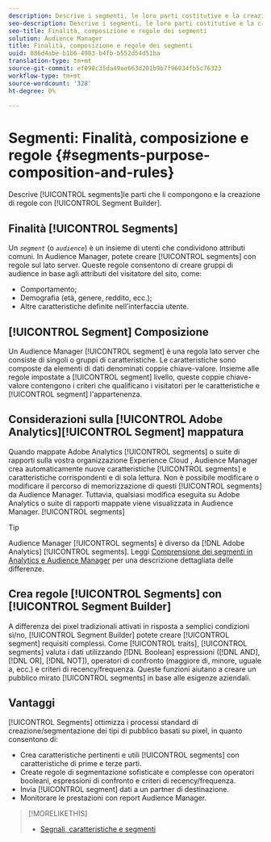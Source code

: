 ```yaml
---
description: Descrive i segmenti, le loro parti costitutive e la creazione di regole con Segment Builder (Generatore di segmenti).
seo-description: Descrive i segmenti, le loro parti costitutive e la creazione di regole con Segment Builder (Generatore di segmenti).
seo-title: Finalità, composizione e regole dei segmenti
solution: Audience Manager
title: Finalità, composizione e regole dei segmenti
uuid: 886d4abe-b1b6-4983-b4fb-b552d54d51ba
translation-type: tm+mt
source-git-commit: ef098c35da49ae663d201b9b7f96034fb5c76323
workflow-type: tm+mt
source-wordcount: '328'
ht-degree: 0%

---
```



# Segmenti: Finalità, composizione e regole {#segments-purpose-composition-and-rules}

Descrive [!UICONTROL segments]le parti che li compongono e la creazione di regole con [!UICONTROL Segment Builder].

## Finalità [!UICONTROL Segments]

Un *`segment`* (o *`audience`*) è un insieme di utenti che condividono attributi comuni. In  Audience Manager, potete creare [!UICONTROL segments] con regole sul lato server. Queste regole consentono di creare gruppi di audience in base agli attributi del visitatore del sito, come:

* Comportamento;
* Demografia (età, genere, reddito, ecc.);
* Altre caratteristiche definite nell’interfaccia utente.

## [!UICONTROL Segment] Composizione

Un Audience Manager  [!UICONTROL segment] è una regola lato server che consiste di singoli o gruppi di caratteristiche. Le caratteristiche sono composte da elementi di dati denominati coppie chiave-valore. Insieme alle regole impostate a [!UICONTROL segment] livello, queste coppie chiave-valore contengono i criteri che qualificano i visitatori per le caratteristiche e [!UICONTROL segment] l&#39;appartenenza.

## Considerazioni sulla [!UICONTROL Adobe Analytics][!UICONTROL Segment] mappatura

Quando mappate Adobe  Analytics [!UICONTROL segments] o suite di rapporti sulla vostra organizzazione Experience Cloud ,  Audience Manager crea automaticamente nuove caratteristiche [!UICONTROL segments] e caratteristiche corrispondenti e di sola lettura. Non è possibile modificare o modificare il percorso di memorizzazione di questi [!UICONTROL segments] da  Audience Manager. Tuttavia, qualsiasi modifica eseguita su Adobe  Analytics o suite di rapporti mappate viene visualizzata in  Audience Manager. [!UICONTROL segments]

>[!TIP]
>
> Audience Manager [!UICONTROL segments] è diverso da [!DNL Adobe Analytics] [!UICONTROL segments]. Leggi [Comprensione dei segmenti in  Analytics e  Audience Manager](https://docs.adobe.com/content/help/en/analytics/integration/audience-analytics/audience-analytics-workflow/aam-analytics-segments.html) per una descrizione dettagliata delle differenze.

## Crea regole [!UICONTROL Segments] con [!UICONTROL Segment Builder]

A differenza dei pixel tradizionali attivati in risposta a semplici condizioni sì/no, [!UICONTROL Segment Builder] potete creare [!UICONTROL segment] requisiti complessi. Come [!UICONTROL traits], [!UICONTROL segments] valuta i dati utilizzando [!DNL Boolean] espressioni ([!DNL AND], [!DNL OR], [!DNL NOT]), operatori di confronto (maggiore di, minore, uguale a, ecc.) e criteri di recency/frequenza. Queste funzioni aiutano a creare un pubblico mirato [!UICONTROL segments] in base alle esigenze aziendali.

## Vantaggi

[!UICONTROL Segments] ottimizza i processi standard di creazione/segmentazione dei tipi di pubblico basati su pixel, in quanto consentono di:

* Crea caratteristiche pertinenti e utili [!UICONTROL segments] con caratteristiche di prime e terze parti.
* Create regole di segmentazione sofisticate e complesse con operatori booleani, espressioni di confronto e criteri di recency/frequenza.
* Invia [!UICONTROL segment] dati a un partner di destinazione.
* Monitorare le prestazioni con  report Audience Manager.

>[!MORELIKETHIS]
>
>* [Segnali, caratteristiche e segmenti](../../reference/signal-trait-segment.md)

